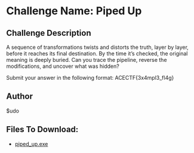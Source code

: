 # Challenge Name: Piped Up

## Challenge Description
A sequence of transformations twists and distorts the truth, layer by layer, before it reaches its final destination. By the time it’s checked, the original meaning is deeply buried. Can you trace the pipeline, reverse the modifications, and uncover what was hidden?

Submit your answer in the following format:
ACECTF{3x4mpl3_fl4g}

## Author
$udo

## Files To Download:
- [piped_up.exe](challenge-files/piped_up.exe)
